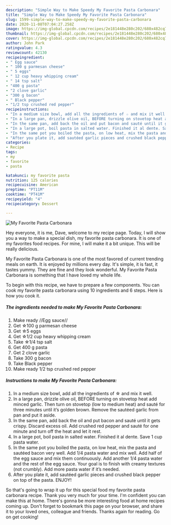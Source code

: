 ```yaml
---
description: "Simple Way to Make Speedy My Favorite Pasta Carbonara"
title: "Simple Way to Make Speedy My Favorite Pasta Carbonara"
slug: 1599-simple-way-to-make-speedy-my-favorite-pasta-carbonara
date: 2020-11-08T07:04:27.258Z
image: https://img-global.cpcdn.com/recipes/2e181448e280c202/680x482cq70/my-favorite-pasta-carbonara-recipe-main-photo.jpg
thumbnail: https://img-global.cpcdn.com/recipes/2e181448e280c202/680x482cq70/my-favorite-pasta-carbonara-recipe-main-photo.jpg
cover: https://img-global.cpcdn.com/recipes/2e181448e280c202/680x482cq70/my-favorite-pasta-carbonara-recipe-main-photo.jpg
author: John Park
ratingvalue: 4.3
reviewcount: 42130
recipeingredient:
- " Egg sauce"
- " 100 g parmesan cheese"
- " 5 eggs"
- " 12 cup heavy whipping cream"
- " 14 tsp salt"
- "400 g pasta"
- "2 clove garlic"
- "300 g bacon"
- " Black pepper"
- "1/2 tsp crushed red pepper"
recipeinstructions:
- "In a medium size bowl, add all the ingredients of ☆ and mix it well."
- "In a large pan, drizzle olive oil, BEFORE turning on stovetop heat add minced garlic. Then turn on stovetop (low to medium heat) and sauté for three minutes until it’s golden brown. Remove the sautéed garlic from pan and put it aside."
- "In the same pan, add back the oil and put bacon and sauté until it gets crispy. Discard excess oil. Add crushed red pepper and sauté for one minute and turn off the heat and let it rest."
- "In a large pot, boil pasta in salted water. Finished it al dente. Save 1 cup pasta water."
- "In the same pot you boiled the pasta, on low heat, mix the pasta and sautéed bacon very well. Add 1/4 pasta water and mix well. Add half of the egg sauce and mix them continuously. Add another 1/4 pasta water and the rest of the egg sauce. Your goal is to finish with creamy textures (not crumbly). Add more pasta water if it’s needed."
- "After you plate it, add sautéed garlic pieces and crushed black pepper on top of the pasta. ENJOY!"
categories:
- Recipe
tags:
- my
- favorite
- pasta

katakunci: my favorite pasta 
nutrition: 125 calories
recipecuisine: American
preptime: "PT11M"
cooktime: "PT41M"
recipeyield: "4"
recipecategory: Dessert

---
```



![My Favorite Pasta Carbonara](https://img-global.cpcdn.com/recipes/2e181448e280c202/680x482cq70/my-favorite-pasta-carbonara-recipe-main-photo.jpg)

Hey everyone, it is me, Dave, welcome to my recipe page. Today, I will show you a way to make a special dish, my favorite pasta carbonara. It is one of my favorites food recipes. For mine, I will make it a bit unique. This will be really delicious.

My Favorite Pasta Carbonara is one of the most favored of current trending meals on earth. It is enjoyed by millions every day. It's simple, it is fast, it tastes yummy. They are fine and they look wonderful. My Favorite Pasta Carbonara is something that I have loved my whole life.




To begin with this recipe, we have to prepare a few components. You can cook my favorite pasta carbonara using 10 ingredients and 6 steps. Here is how you cook it.

<!--inarticleads1-->

##### The ingredients needed to make My Favorite Pasta Carbonara:

1. Make ready  //Egg sauce//
1. Get  ☆100 g parmesan cheese
1. Get  ☆5 eggs
1. Get  ☆1/2 cup heavy whipping cream
1. Take  ☆1/4 tsp salt
1. Get 400 g pasta
1. Get 2 clove garlic
1. Take 300 g bacon
1. Take  Black pepper
1. Make ready 1/2 tsp crushed red pepper




<!--inarticleads2-->

##### Instructions to make My Favorite Pasta Carbonara:

1. In a medium size bowl, add all the ingredients of ☆ and mix it well.
1. In a large pan, drizzle olive oil, BEFORE turning on stovetop heat add minced garlic. Then turn on stovetop (low to medium heat) and sauté for three minutes until it’s golden brown. Remove the sautéed garlic from pan and put it aside.
1. In the same pan, add back the oil and put bacon and sauté until it gets crispy. Discard excess oil. Add crushed red pepper and sauté for one minute and turn off the heat and let it rest.
1. In a large pot, boil pasta in salted water. Finished it al dente. Save 1 cup pasta water.
1. In the same pot you boiled the pasta, on low heat, mix the pasta and sautéed bacon very well. Add 1/4 pasta water and mix well. Add half of the egg sauce and mix them continuously. Add another 1/4 pasta water and the rest of the egg sauce. Your goal is to finish with creamy textures (not crumbly). Add more pasta water if it’s needed.
1. After you plate it, add sautéed garlic pieces and crushed black pepper on top of the pasta. ENJOY!




So that's going to wrap it up for this special food my favorite pasta carbonara recipe. Thank you very much for your time. I'm confident you can make this at home. There's gonna be more interesting food at home recipes coming up. Don't forget to bookmark this page on your browser, and share it to your loved ones, colleague and friends. Thanks again for reading. Go on get cooking!
